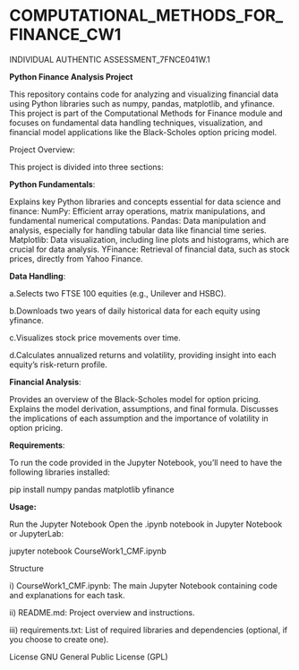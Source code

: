 # COMPUTATIONAL_METHODS_FOR_FINANCE_CW1
 INDIVIDUAL AUTHENTIC ASSESSMENT_7FNCE041W.1


**Python Finance Analysis Project**

This repository contains code for analyzing and visualizing financial data using Python libraries such as numpy, pandas, matplotlib, and yfinance. This project is part of the Computational Methods for Finance module and focuses on fundamental data handling techniques, visualization, and financial model applications like the Black-Scholes option pricing model.

Project Overview:

This project is divided into three sections:

**Python Fundamentals**:

Explains key Python libraries and concepts essential for data science and finance:
NumPy: Efficient array operations, matrix manipulations, and fundamental numerical computations.
Pandas: Data manipulation and analysis, especially for handling tabular data like financial time series.
Matplotlib: Data visualization, including line plots and histograms, which are crucial for data analysis.
YFinance: Retrieval of financial data, such as stock prices, directly from Yahoo Finance.

**Data Handling**:

a.Selects two FTSE 100 equities (e.g., Unilever and HSBC).

b.Downloads two years of daily historical data for each equity using yfinance.

c.Visualizes stock price movements over time.

d.Calculates annualized returns and volatility, providing insight into each equity’s risk-return profile.

**Financial Analysis**:

Provides an overview of the Black-Scholes model for option pricing.
Explains the model derivation, assumptions, and final formula.
Discusses the implications of each assumption and the importance of volatility in option pricing.



**Requirements**:

To run the code provided in the Jupyter Notebook, you’ll need to have the following libraries installed:

pip install numpy pandas matplotlib yfinance


**Usage:**

Run the Jupyter Notebook
Open the .ipynb notebook in Jupyter Notebook or JupyterLab:

jupyter notebook CourseWork1_CMF.ipynb


Structure

i)   CourseWork1_CMF.ipynb: The main Jupyter Notebook containing code and explanations for each task.

ii)  README.md: Project overview and instructions.

iii) requirements.txt: List of required libraries and dependencies (optional, if you choose to create one).

License
GNU General Public License (GPL)
